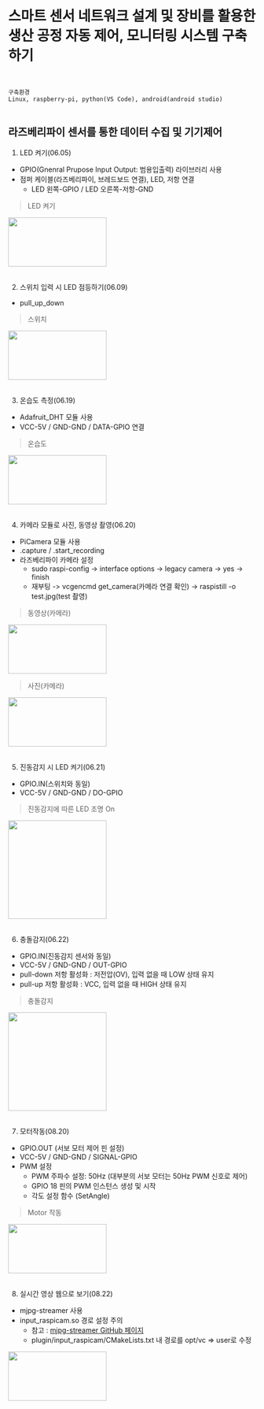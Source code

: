 



# 스마트 센서 네트워크 설계 및 장비를 활용한 생산 공정 자동 제어, 모니터링 시스템 구축하기

```


구축환경
Linux, raspberry-pi, python(VS Code), android(android studio)


```

## 라즈베리파이 센서를 통한 데이터 수집 및 기기제어

1. LED 켜기(06.05)
- GPIO(Gnenral Prupose Input Output: 범용입출력) 라이브러리 사용
- 점퍼 케이블(라즈베리파이, 브레드보드 연결), LED, 저항 연결
    - LED 왼쪽-GPIO / LED 오른쪽-저항-GND

> LED 켜기
<img width="200" height="100" src="https://github.com/HyeongChank/Raspberry_pi/assets/122770625/083a0c25-f94a-447f-9058-7998667e6243"/>
<br><br>

2. 스위치 입력 시 LED 점등하기(06.09)
- pull_up_down

> 스위치
<img width="200" height="100" src="https://github.com/HyeongChank/Raspberry_pi/assets/122770625/4ecca2e1-a5e6-47e0-8b33-2d3f8ff8b52b"/>
<br><br>

3. 온습도 측정(06.19)
- Adafruit_DHT 모듈 사용
- VCC-5V / GND-GND / DATA-GPIO 연결

> 온습도
<img width="200" height="100" src="https://github.com/HyeongChank/Raspberry_pi/assets/122770625/e919baae-1be2-4c43-a0fe-ba2997a9dc58"/>
<br><br>

4. 카메라 모듈로 사진, 동영상 촬영(06.20)
- PiCamera 모듈 사용
- .capture / .start_recording
- 라즈베리파이 카메라 설정
    - sudo raspi-config -> interface options -> legacy camera -> yes -> finish
    - 재부팅 -> vcgencmd get_camera(카메라 연결 확인) -> raspistill -o test.jpg(test 촬영)

> 동영상(카메라)
<img width="200" height="100" src="https://github.com/HyeongChank/Raspberry_pi/assets/122770625/b2269571-27de-4cec-ab94-c4ab68821a6c"/>

> 사진(카메라)
<img width="200" height="100" src="https://github.com/HyeongChank/Raspberry_pi/assets/122770625/114b1aa8-c49f-45ab-9340-eeb5bd8a9e54"/>
<br><br>

5. 진동감지 시 LED 켜기(06.21)
- GPIO.IN(스위치와 동일)
- VCC-5V / GND-GND / DO-GPIO

> 진동감지에 따른 LED 조명 On
<img width="200" height="200" src="https://github.com/HyeongChank/Raspberry_pi/assets/122770625/0d671ea5-7567-4161-9b9c-fba7abc75560"/>
<br><br>

6. 충돌감지(06.22)
- GPIO.IN(진동감지 센서와 동일)
- VCC-5V / GND-GND / OUT-GPIO
- pull-down 저항 활성화 : 저전압(OV), 입력 없을 때 LOW 상태 유지
- pull-up 저항 활성화 : VCC, 입력 없을 때 HIGH 상태 유지

> 충돌감지
<img width="200" height="200" src="https://github.com/HyeongChank/Raspberry_pi/assets/122770625/c9e7f7f3-7599-46c6-80fd-6ed4fffc13b8"/>
<br><br>

7. 모터작동(08.20)
- GPIO.OUT (서보 모터 제어 핀 설정)
- VCC-5V / GND-GND / SIGNAL-GPIO
- PWM 설정
    - PWM 주파수 설정: 50Hz (대부분의 서보 모터는 50Hz PWM 신호로 제어)
    - GPIO 18 핀의 PWM 인스턴스 생성 및 시작
    - 각도 설정 함수 (SetAngle)

> Motor 작동
<img width="200" height="100" src="https://github.com/HyeongChank/smart_sensor_control/assets/122770625/dfd834cc-00de-4e6c-89b7-aec8ed977aba"/>
<br><br>

8. 실시간 영상 웹으로 보기(08.22)
- mjpg-streamer 사용
- input_raspicam.so 경로 설정 주의
    - 참고 : [mjpg-streamer GitHub 페이지](https://github.com/jacksonliam/mjpg-streamer)
    - plugin/input_raspicam/CMakeLists.txt 내 경로를 opt/vc => user로 수정
<img width="200" height="100" src="https://github.com/HyeongChank/smart_sensor_control/assets/122770625/5b8531af-4229-464d-ae46-0d8bc6814e1f"/>


















